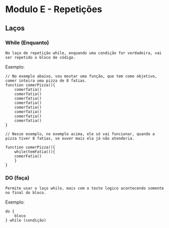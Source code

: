 # Modulo E -  Repetições

## Laços

### While (Enquanto)

	No laço de repetição while, enquando uma condição for verdadeira, vai ser repetido o bloco de código.

Exemplo:
```JS
// No exemplo abaixo, vou mostar uma função, que tem como objetivo, comer inteira uma pizza de 8 fatias.
function comerPizza(){
	comerfatia()
	comerfatia()
	comerfatia()
	comerfatia()
	comerfatia()
	comerfatia()
	comerfatia()
	comerfatia()
}

// Nesse exemplo, no exemplo acima, ele só vai funcionar, quando a pizza tiver 8 fatias, se ouver mais ela já não atenderia.

function comerPizza(){
	while(temFatia()){
	comerFatia()
	}
}
```

### DO (faça)

	Permite usar o laço while, mais com o teste logico acontecendo somente no final do bloco.

Exemplo: 
```JS
do {
	bloco
} while (condição)
```